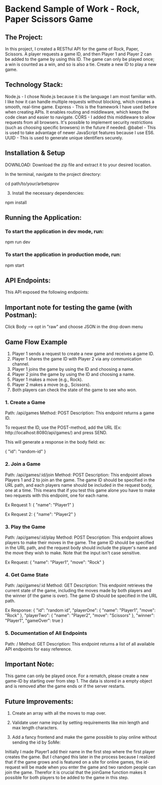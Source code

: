 # Backend Sample of Work - Rock, Paper Scissors Game

## The Project:

In this project, I created a RESTful API for the game of Rock, Paper, Scissors. A player requests a game ID, and then Player 1 and Player 2 can be added to the game by using this ID. The game can only be played once; a win is counted as a win, and so is also a tie. Create a new ID to play a new game.

## Technology Stack:

Node.js - I chose Node.js because it is the language I am most familiar with. I like how it can handle multiple requests without blocking, which creates a smooth, real-time game.
Express - This is the framework I have used before when creating APIs. It enables routing and middleware, which keeps the code clean and easier to navigate.
CORS - I added this middleware to allow requests from all browsers. It's possible to implement security restrictions (such as choosing specific browsers) in the future if needed.
@babel - This is used to take advantage of newer JavaScript features because I use ES6.
UUID - This is used to generate unique identifiers securely.

## Installation & Setup

DOWNLOAD:
Download the zip file and extract it to your desired location.

In the terminal, navigate to the project directory:

cd path/to/your/arbetsprov

3. Install the necessary dependencies:

npm install

## Running the Application:

### To start the application in dev mode, run:

npm run dev

### To start the application in production mode, run:

npm start

## API Endpoints:

This API exposed the following endpoints:

## Important note for testing the game (with Postman):

Click Body --> opt in "raw" and choose JSON in the drop down menu

## Game Flow Example

1. Player 1 sends a request to create a new game and receives a game ID.
2. Player 1 shares the game ID with Player 2 via any communication channel.
3. Player 1 joins the game by using the ID and choosing a name.
4. Player 2 joins the game by using the ID and choosing a name.
5. Player 1 makes a move (e.g., Rock).
6. Player 2 makes a move (e.g., Scissors).
7. Both players can check the state of the game to see who won.

### 1. Create a Game

Path: /api/games
Method: POST
Description: This endpoint returns a game ID.

To request the ID, use the POST-method, add the URL (Ex: http://localhost:8080/api/games/) and press SEND.

This will generate a response in the body field:
ex:

{
"id": "random-id"
}

### 2. Join a Game

Path: /api/games/:id/join
Method: POST
Description: This endpoint allows Players 1 and 2 to join an the game. The game ID should be specified in the URL path, and each players name should be included in the request body, one at a time.
This means that if you test this game alone you have to make two requests with this endpoint, one for each name.

Ex Request 1:
{
"name": "Player1"
}

Ex Request 2:
{
"name": "Player2"
}

### 3. Play the Game

Path: /api/games/:id/play
Method: POST
Description: This endpoint allows players to make their moves in the game. The game ID should be specified in the URL path, and the request body should include the player's name and the move they wish to make.
Note that the input isn't case sensitive.

Ex Request:
{
"name": "Player1",
"move": "Rock"
}

### 4. Get Game State

Path: /api/games/:id
Method: GET
Description: This endpoint retrieves the current state of the game, including the moves made by both players and the winner (if the game is over). The game ID should be specified in the URL path.

Ex Response:
{
"id": "random id",
"playerOne": {
"name": "Player1",
"move": "Rock"
},
"playerTwo": {
"name": "Player2",
"move": "Scissors"
},
"winner": "Player1",
"gameOver": true
}

### 5. Documentation of All Endpoints

Path: /
Method: GET
Description: This endpoint returns a list of all available API endpoints for easy reference.

## Important Note:

This game can only be played once. For a rematch, please create a new game-ID by starting over from step 1. The data is stored in a empty object and is removed after the game ends or if the server restarts.

## Future Improvements:

1. Create an array with all the moves to map over.

2. Validate user name input by setting requirements like min length and max length characters.

3. Add a fancy frontend and make the game possible to play online without sending the id by SoMe:

Initially I made Player1 add their name in the first step where the first player creates the game. But I changed this later in the process because I realized that if the game grows and is featured on a site for online games, the id-request will be made when you enter the game and two random people can join the game. Therefor it is crucial that the joinGame function makes it possible for both players to be added to the game in this step.
